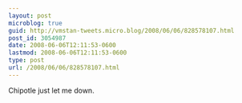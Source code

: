 ```yaml
---
layout: post
microblog: true
guid: http://vmstan-tweets.micro.blog/2008/06/06/828578107.html
post_id: 3054987
date: 2008-06-06T12:11:53-0600
lastmod: 2008-06-06T12:11:53-0600
type: post
url: /2008/06/06/828578107.html
---
```

Chipotle just let me down.
